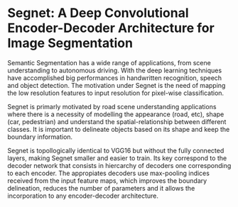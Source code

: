 # Segnet: A Deep Convolutional Encoder-Decoder Architecture for Image Segmentation

Semantic Segmentation has a wide range of applications, from scene understanding to autonomous driving. With the deep learning techniques have accomplished big performances in handwritten recognition, speech and object detection. The motivation under Segnet is the need of mapping the low resolution features to input resolution for pixel-wise classification. 

Segnet is primarly motivated by road scene understanding applications where there is a necessity of modelling the appearance (road, etc), shape (car, pedestrian) and understand the spatial-relationship between different classes. It is important to delineate objects based on its shape and keep the boundary information. 

Segnet is topollogically identical to VGG16 but without the fully connected layers, making Segnet smaller and easier to train. Its key correspond to the decoder network that consists in hiercarchy of decoders one corresponding to each encoder. The appropiates decoders use max-pooling indices received from the input feature maps, which improves the boundary delineation, reduces the number of parameters and it allows the incorporation to any encoder-decoder architecture. 

